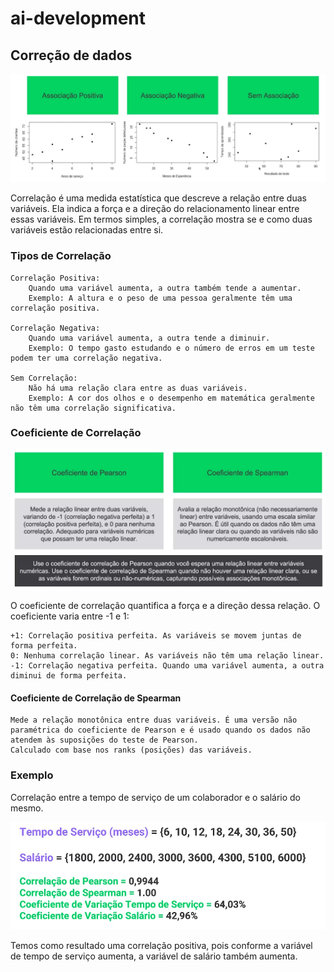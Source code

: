 # ai-development

## Correção de dados

![alt text](image.png)

Correlação é uma medida estatística que descreve a relação entre duas variáveis. Ela indica a força e a direção do relacionamento linear entre essas variáveis. Em termos simples, a correlação mostra se e como duas variáveis estão relacionadas entre si.

### Tipos de Correlação

    Correlação Positiva:
        Quando uma variável aumenta, a outra também tende a aumentar.
        Exemplo: A altura e o peso de uma pessoa geralmente têm uma correlação positiva.

    Correlação Negativa:
        Quando uma variável aumenta, a outra tende a diminuir.
        Exemplo: O tempo gasto estudando e o número de erros em um teste podem ter uma correlação negativa.

    Sem Correlação:
        Não há uma relação clara entre as duas variáveis.
        Exemplo: A cor dos olhos e o desempenho em matemática geralmente não têm uma correlação significativa.

### Coeficiente de Correlação

![alt text](image-1.png)

O coeficiente de correlação quantifica a força e a direção dessa relação. O coeficiente varia entre -1 e 1:

    +1: Correlação positiva perfeita. As variáveis se movem juntas de forma perfeita.
    0: Nenhuma correlação linear. As variáveis não têm uma relação linear.
    -1: Correlação negativa perfeita. Quando uma variável aumenta, a outra diminui de forma perfeita.

#### Coeficiente de Correlação de Spearman

    Mede a relação monotônica entre duas variáveis. É uma versão não paramétrica do coeficiente de Pearson e é usado quando os dados não atendem às suposições do teste de Pearson.
    Calculado com base nos ranks (posições) das variáveis.

### Exemplo

Correlação entre a tempo de serviço de um colaborador e o salário do mesmo.

![alt text](image-2.png)

Temos como resultado uma correlação positiva, pois conforme a variável de tempo de serviço aumenta, a variável de salário também aumenta.
